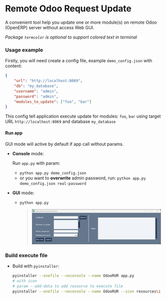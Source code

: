 # Remote Odoo Request Update

A convenient tool help you update one or more module(s) on remote Odoo (OpenERP) server without access Web GUI.

_Package `termcolor` is optional to support colored text in terminal_

### Usage example

Firstly, you will need create a config file, example `demo_config.json` with content:
```json
{
    "url": "http://localhost:8069",
    "db": "my_database",
    "username": "admin",
    "password": "admin",
    "modules_to_update": ["foo", "bar"]
}
```

This config tell application execute update for modules: `foo`, `bar` using target URL `http://localhost:8069` and database `my_database`

#### Run app

GUI mode will active by default if app call without params.

* **Console** mode:

  Run `app.py` with param:
 
  * `python app.py demo_config.json`
  * or you want to **overwrite** admin password, run: `python app.py demo_config.json real-password`

* **GUI** mode:
  * `python app.py`
  
    > ![](images/OdooRUR.png)

### Build execute file

* Build with `pyinstaller`: 
    ```bash
    pyinstaller --onefile --noconsole --name OdooRUR app.py
    # with icon
    # param --add-data to add resource to execute file
    pyinstaller --onefile --noconsole --name OdooRUR --icon resources\icon.ico --add-data "resources\\icon.ico;resources" app.py
    ```